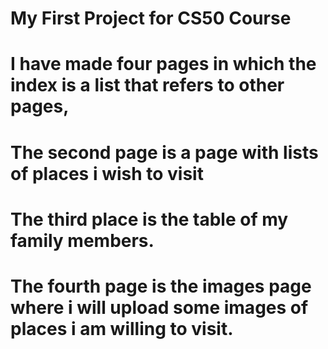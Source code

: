 # My First Project for CS50 Course
# I have made four pages in which the index is a list that refers to other pages,
# The second page is a page with lists of places i wish to visit
# The third place is the table of my family members.
# The fourth page is the images page where i will upload some images of places i am willing to visit.
